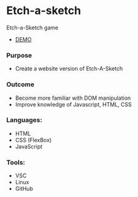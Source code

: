 # Etch-a-sketch
Etch-a-Sketch game 
* [DEMO](https://engineertyler.github.io/etch-a-sketch/)

### Purpose
* Create a website version of Etch-A-Sketch

### Outcome
* Become more familiar with DOM manipulation
* Improve knowledge of Javascript, HTML, CSS

### Languages: 
* HTML
* CSS (FlexBox)
* JavaScript

### Tools:
* VSC
* Linux
* GitHub

